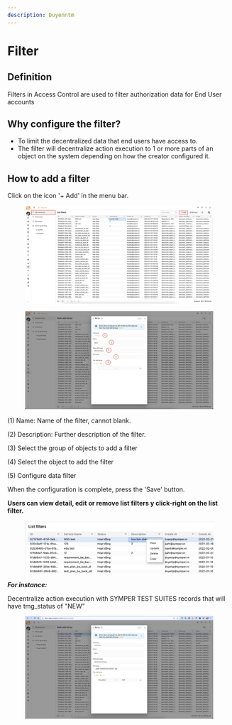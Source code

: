 ```yaml
---
description: Duyenntm
---
```


# Filter

## **Definition**

Filters in Access Control are used to filter authorization data for End User accounts

## Why configure the filter?

* To limit the decentralized data that end users have access to.
* The filter will decentralize action execution to 1 or more parts of an object on the system depending on how the creator configured it.

## How to add a filter

Click on the icon '+ Add' in the menu bar.

<figure><img src="../../.gitbook/assets/image (64).png" alt=""><figcaption></figcaption></figure>

<figure><img src="../../.gitbook/assets/image (13).png" alt=""><figcaption></figcaption></figure>

(1) Name: Name of the filter, cannot blank.

(2) Description: Further description of the filter.

(3) Select the group of objects to add a filter

(4) Select the object to add the filter

(5) Configure data filter

When the configuration is complete, press the 'Save' button.

**Users can view detail, edit or remove list filters y click-right on the list filter.**

<figure><img src="../../.gitbook/assets/image (26).png" alt=""><figcaption></figcaption></figure>

_**For instance:**_

Decentralize action execution with SYMPER TEST SUITES records that will have tmg\_status of "NEW"

<figure><img src="../../.gitbook/assets/image (72).png" alt=""><figcaption></figcaption></figure>
